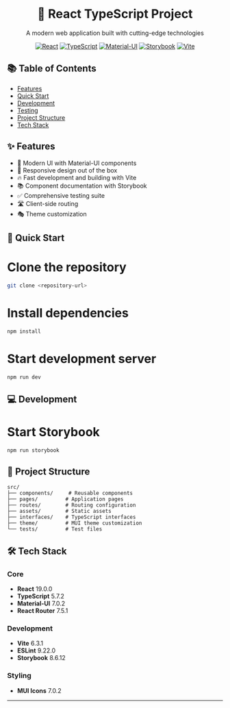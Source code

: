 <div align="center">

# 🚀 React TypeScript Project

A modern web application built with cutting-edge technologies

[![React](https://img.shields.io/badge/React-19.0.0-61DAFB?style=flat&logo=react)](https://reactjs.org/)
[![TypeScript](https://img.shields.io/badge/TypeScript-5.7.2-3178C6?style=flat&logo=typescript)](https://www.typescriptlang.org/)
[![Material-UI](https://img.shields.io/badge/MUI-7.0.2-0081CB?style=flat&logo=mui)](https://mui.com/)
[![Storybook](https://img.shields.io/badge/Storybook-8.6.12-FF4785?style=flat&logo=storybook)](https://storybook.js.org/)
[![Vite](https://img.shields.io/badge/Vite-6.3.1-646CFF?style=flat&logo=vite)](https://vitejs.dev/)

</div>

## 📚 Table of Contents

- [Features](#-features)
- [Quick Start](#-quick-start)
- [Development](#-development)
- [Testing](#-testing)
- [Project Structure](#-project-structure)
- [Tech Stack](#-tech-stack)

## ✨ Features

- 🎨 Modern UI with Material-UI components
- 📱 Responsive design out of the box
- 🔥 Fast development and building with Vite
- 📚 Component documentation with Storybook
- ✅ Comprehensive testing suite
- 🛣️ Client-side routing
- 🎭 Theme customization

## 🚀 Quick Start


# Clone the repository
```bash
git clone <repository-url>
````
# Install dependencies
```bash
npm install
```

# Start development server
```bash
npm run dev
```

## 💻 Development

# Start Storybook
```bash
npm run storybook
```

## 📁 Project Structure

```
src/
├── components/     # Reusable components
├── pages/         # Application pages
├── routes/        # Routing configuration
├── assets/        # Static assets
├── interfaces/    # TypeScript interfaces
├── theme/         # MUI theme customization
└── tests/         # Test files
```

## 🛠️ Tech Stack

### Core
- **React** 19.0.0
- **TypeScript** 5.7.2
- **Material-UI** 7.0.2
- **React Router** 7.5.1

### Development
- **Vite** 6.3.1
- **ESLint** 9.22.0
- **Storybook** 8.6.12

### Styling
- **MUI Icons** 7.0.2

---